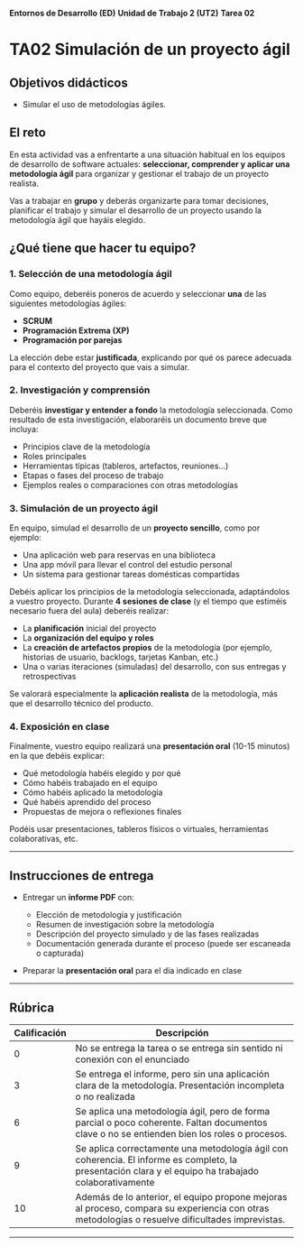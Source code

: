 **Entornos de Desarrollo (ED)**
**Unidad de Trabajo 2 (UT2)**
**Tarea 02**

# TA02 Simulación de un proyecto ágil

## Objetivos didácticos

- Simular el uso de metodologías ágiles.

## El reto

En esta actividad vas a enfrentarte a una situación habitual en los equipos de desarrollo de software actuales: **seleccionar, comprender y aplicar una metodología ágil** para organizar y gestionar el trabajo de un proyecto realista.

Vas a trabajar en **grupo** y deberás organizarte para tomar decisiones, planificar el trabajo y simular el desarrollo de un proyecto usando la metodología ágil que hayáis elegido.

## ¿Qué tiene que hacer tu equipo?

### 1. Selección de una metodología ágil

Como equipo, deberéis poneros de acuerdo y seleccionar **una** de las siguientes metodologías ágiles:

* **SCRUM**
* **Programación Extrema (XP)**
* **Programación por parejas**

La elección debe estar **justificada**, explicando por qué os parece adecuada para el contexto del proyecto que vais a simular.

### 2. Investigación y comprensión

Deberéis **investigar y entender a fondo** la metodología seleccionada. Como resultado de esta investigación, elaboraréis un documento breve que incluya:

* Principios clave de la metodología
* Roles principales
* Herramientas típicas (tableros, artefactos, reuniones...)
* Etapas o fases del proceso de trabajo
* Ejemplos reales o comparaciones con otras metodologías

### 3. Simulación de un proyecto ágil

En equipo, simulad el desarrollo de un **proyecto sencillo**, como por ejemplo:

* Una aplicación web para reservas en una biblioteca
* Una app móvil para llevar el control del estudio personal
* Un sistema para gestionar tareas domésticas compartidas

Debéis aplicar los principios de la metodología seleccionada, adaptándolos a vuestro proyecto. Durante **4 sesiones de clase** (y el tiempo que estiméis necesario fuera del aula) deberéis realizar:

* La **planificación** inicial del proyecto
* La **organización del equipo y roles**
* La **creación de artefactos propios** de la metodología (por ejemplo, historias de usuario, backlogs, tarjetas Kanban, etc.)
* Una o varias iteraciones (simuladas) del desarrollo, con sus entregas y retrospectivas

Se valorará especialmente la **aplicación realista** de la metodología, más que el desarrollo técnico del producto.

### 4. Exposición en clase

Finalmente, vuestro equipo realizará una **presentación oral** (10-15 minutos) en la que debéis explicar:

* Qué metodología habéis elegido y por qué
* Cómo habéis trabajado en el equipo
* Cómo habéis aplicado la metodología
* Qué habéis aprendido del proceso
* Propuestas de mejora o reflexiones finales

Podéis usar presentaciones, tableros físicos o virtuales, herramientas colaborativas, etc.

---

## Instrucciones de entrega

* Entregar un **informe PDF** con:

  * Elección de metodología y justificación
  * Resumen de investigación sobre la metodología
  * Descripción del proyecto simulado y de las fases realizadas
  * Documentación generada durante el proceso (puede ser escaneada o capturada)
* Preparar la **presentación oral** para el día indicado en clase

---

## Rúbrica

| Calificación | Descripción                                                                                                                                           |
| ------------ | ----------------------------------------------------------------------------------------------------------------------------------------------------- |
| 0            | No se entrega la tarea o se entrega sin sentido ni conexión con el enunciado                                                                          |
| 3            | Se entrega el informe, pero sin una aplicación clara de la metodología. Presentación incompleta o no realizada                                        |
| 6            | Se aplica una metodología ágil, pero de forma parcial o poco coherente. Faltan documentos clave o no se entienden bien los roles o procesos.          |
| 9            | Se aplica correctamente una metodología ágil con coherencia. El informe es completo, la presentación clara y el equipo ha trabajado colaborativamente |
| 10           | Además de lo anterior, el equipo propone mejoras al proceso, compara su experiencia con otras metodologías o resuelve dificultades imprevistas.       |

---
